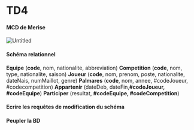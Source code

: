 # TD4

#### MCD de Merise
![Untitled](Merise.png)

#### Schéma relationnel
**Equipe** (**code**, nom, nationalite, abbreviation)
**Competition** (**code**, nom, type, nationalite, saison)
**Joueur** (**code**, nom, prenom, poste, nationalite, dateNais, numMaillot, genre)
**Palmares** (**code**, nom, annee, #codeJoueur, #codecompetition)
**Appartenir** (dateDeb, dateFin,**#codeJoueur, #codeEquipe**)
**Participer** (resultat, **#codeEquipe, #codeCompetition**)

#### Ecrire les requêtes de modification du schéma

#### Peupler la BD